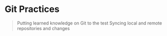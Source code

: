 # Git Practices

>Putting learned knowledge on Git to the test
>Syncing local and remote repositories and changes
